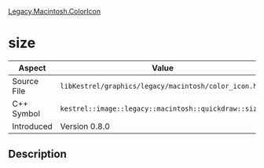 [Legacy.Macintosh.ColorIcon](index.md)
# size
| Aspect | Value |
| --- | --- |
| Source File | `libKestrel/graphics/legacy/macintosh/color_icon.hpp` |
| C++ Symbol | `kestrel::image::legacy::macintosh::quickdraw::size` |
| Introduced | Version 0.8.0 |
## Description
